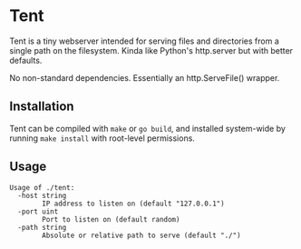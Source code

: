# Tent

Tent is a tiny webserver intended for serving files and directories from
a single path on the filesystem. Kinda like Python's http.server but with better
defaults.

No non-standard dependencies. Essentially an http.ServeFile() wrapper.

## Installation

Tent can be compiled with `make` or `go build`, and installed system-wide by
running `make install` with root-level permissions.

## Usage

```
Usage of ./tent:
  -host string
        IP address to listen on (default "127.0.0.1")
  -port uint
        Port to listen on (default random)
  -path string
        Absolute or relative path to serve (default "./")
```

